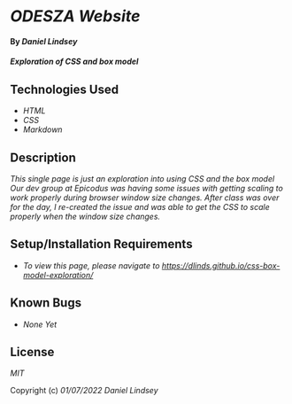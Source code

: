 # _ODESZA Website_

#### By _**Daniel Lindsey**_

#### _Exploration of CSS and box model_

## Technologies Used

* _HTML_
* _CSS_
* _Markdown_

## Description

_This single page is just an exploration into using CSS and the box model_
_Our dev group at Epicodus was having some issues with getting scaling to work properly during browser window size changes._
_After class was over for the day, I re-created the issue and was able to get the CSS_
_to scale properly when the window size changes._


## Setup/Installation Requirements

* _To view this page, please navigate to https://dlinds.github.io/css-box-model-exploration/_

## Known Bugs

* _None Yet_


## License

_MIT_

Copyright (c) _01/07/2022_ _Daniel Lindsey_